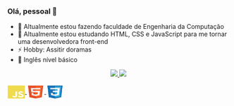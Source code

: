 ### Olá, pessoal 👋



- 🔭 Altualmente estou fazendo faculdade de Engenharia da Computação
- 🌱 Altualmente estou estudando HTML, CSS e JavaScript para me tornar uma desenvolvedora front-end
- ⚡ Hobby: Assitir doramas
- 📕 Inglês nível básico



<div align="center">
<a href="https://github.com/larabatista8">
 <img height="180em" src="https://github-readme-stats.vercel.app/api?username=larabatista8&show_icons=true&theme=radical&include_all_commits=true&count_private=true"/>
  <img height="180em" src="https://github-readme-stats.vercel.app/api/top-langs/?username=larabatista8&layout=compact&langs_count=7&theme=radical"/>
</div>

<div style="display: inline_block"> <br>
        <img align="center" height="30" width="40" src="https://raw.githubusercontent.com/devicons/devicon/master/icons/javascript/javascript-plain.svg">
         <img align="center" alt="HTML" height="30" width="40" src="https://raw.githubusercontent.com/devicons/devicon/master/icons/html5/html5-original.svg">
         <img align="center" alt="CSS" height="30" width="40" src="https://raw.githubusercontent.com/devicons/devicon/master/icons/css3/css3-original.svg">
  </div>
